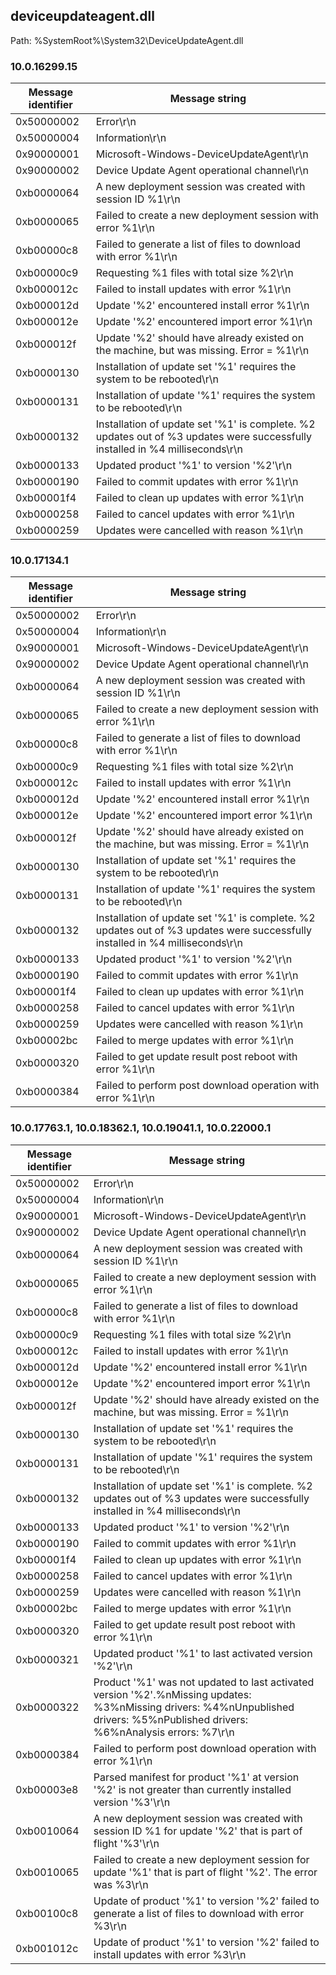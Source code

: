 ## deviceupdateagent.dll

Path: %SystemRoot%\System32\DeviceUpdateAgent.dll

### 10.0.16299.15

Message identifier | Message string
--- | ---
0x50000002 | Error\r\n
0x50000004 | Information\r\n
0x90000001 | Microsoft-Windows-DeviceUpdateAgent\r\n
0x90000002 | Device Update Agent operational channel\r\n
0xb0000064 | A new deployment session was created with session ID %1\r\n
0xb0000065 | Failed to create a new deployment session with error %1\r\n
0xb00000c8 | Failed to generate a list of files to download with error %1\r\n
0xb00000c9 | Requesting %1 files with total size %2\r\n
0xb000012c | Failed to install updates with error %1\r\n
0xb000012d | Update '%2' encountered install error %1\r\n
0xb000012e | Update '%2' encountered import error %1\r\n
0xb000012f | Update '%2' should have already existed on the machine, but was missing.  Error = %1\r\n
0xb0000130 | Installation of update set '%1' requires the system to be rebooted\r\n
0xb0000131 | Installation of update '%1' requires the system to be rebooted\r\n
0xb0000132 | Installation of update set '%1' is complete.  %2 updates out of %3 updates were successfully installed in %4 milliseconds\r\n
0xb0000133 | Updated product '%1' to version '%2'\r\n
0xb0000190 | Failed to commit updates with error %1\r\n
0xb00001f4 | Failed to clean up updates with error %1\r\n
0xb0000258 | Failed to cancel updates with error %1\r\n
0xb0000259 | Updates were cancelled with reason %1\r\n

### 10.0.17134.1

Message identifier | Message string
--- | ---
0x50000002 | Error\r\n
0x50000004 | Information\r\n
0x90000001 | Microsoft-Windows-DeviceUpdateAgent\r\n
0x90000002 | Device Update Agent operational channel\r\n
0xb0000064 | A new deployment session was created with session ID %1\r\n
0xb0000065 | Failed to create a new deployment session with error %1\r\n
0xb00000c8 | Failed to generate a list of files to download with error %1\r\n
0xb00000c9 | Requesting %1 files with total size %2\r\n
0xb000012c | Failed to install updates with error %1\r\n
0xb000012d | Update '%2' encountered install error %1\r\n
0xb000012e | Update '%2' encountered import error %1\r\n
0xb000012f | Update '%2' should have already existed on the machine, but was missing.  Error = %1\r\n
0xb0000130 | Installation of update set '%1' requires the system to be rebooted\r\n
0xb0000131 | Installation of update '%1' requires the system to be rebooted\r\n
0xb0000132 | Installation of update set '%1' is complete.  %2 updates out of %3 updates were successfully installed in %4 milliseconds\r\n
0xb0000133 | Updated product '%1' to version '%2'\r\n
0xb0000190 | Failed to commit updates with error %1\r\n
0xb00001f4 | Failed to clean up updates with error %1\r\n
0xb0000258 | Failed to cancel updates with error %1\r\n
0xb0000259 | Updates were cancelled with reason %1\r\n
0xb00002bc | Failed to merge updates with error %1\r\n
0xb0000320 | Failed to get update result post reboot with error %1\r\n
0xb0000384 | Failed to perform post download operation with error %1\r\n

### 10.0.17763.1, 10.0.18362.1, 10.0.19041.1, 10.0.22000.1

Message identifier | Message string
--- | ---
0x50000002 | Error\r\n
0x50000004 | Information\r\n
0x90000001 | Microsoft-Windows-DeviceUpdateAgent\r\n
0x90000002 | Device Update Agent operational channel\r\n
0xb0000064 | A new deployment session was created with session ID %1\r\n
0xb0000065 | Failed to create a new deployment session with error %1\r\n
0xb00000c8 | Failed to generate a list of files to download with error %1\r\n
0xb00000c9 | Requesting %1 files with total size %2\r\n
0xb000012c | Failed to install updates with error %1\r\n
0xb000012d | Update '%2' encountered install error %1\r\n
0xb000012e | Update '%2' encountered import error %1\r\n
0xb000012f | Update '%2' should have already existed on the machine, but was missing.  Error = %1\r\n
0xb0000130 | Installation of update set '%1' requires the system to be rebooted\r\n
0xb0000131 | Installation of update '%1' requires the system to be rebooted\r\n
0xb0000132 | Installation of update set '%1' is complete.  %2 updates out of %3 updates were successfully installed in %4 milliseconds\r\n
0xb0000133 | Updated product '%1' to version '%2'\r\n
0xb0000190 | Failed to commit updates with error %1\r\n
0xb00001f4 | Failed to clean up updates with error %1\r\n
0xb0000258 | Failed to cancel updates with error %1\r\n
0xb0000259 | Updates were cancelled with reason %1\r\n
0xb00002bc | Failed to merge updates with error %1\r\n
0xb0000320 | Failed to get update result post reboot with error %1\r\n
0xb0000321 | Updated product '%1' to last activated version '%2'\r\n
0xb0000322 | Product '%1' was not updated to last activated version '%2'.%nMissing updates: %3%nMissing drivers: %4%nUnpublished drivers: %5%nPublished drivers: %6%nAnalysis errors: %7\r\n
0xb0000384 | Failed to perform post download operation with error %1\r\n
0xb00003e8 | Parsed manifest for product '%1' at version '%2' is not greater than currently installed version '%3'\r\n
0xb0010064 | A new deployment session was created with session ID %1 for update '%2' that is part of flight '%3'\r\n
0xb0010065 | Failed to create a new deployment session for update '%1' that is part of flight '%2'.  The error was %3\r\n
0xb00100c8 | Update of product '%1' to version '%2' failed to generate a list of files to download with error %3\r\n
0xb001012c | Update of product '%1' to version '%2' failed to install updates with error %3\r\n
